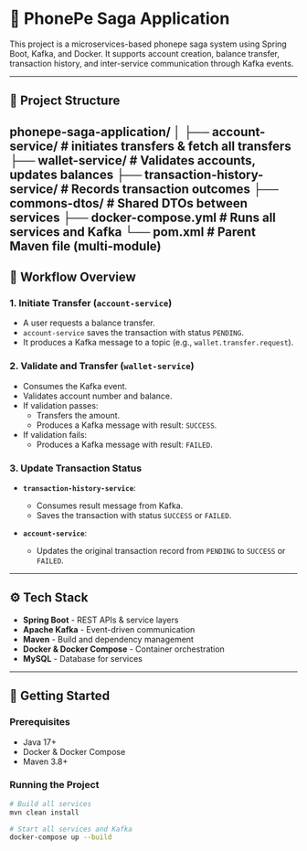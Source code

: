 # 📱 PhonePe Saga Application

This project is a microservices-based phonepe saga system using Spring Boot, Kafka, and Docker. It supports account creation, balance transfer, transaction history, and inter-service communication through Kafka events.

---

## 🧱 Project Structure

phonepe-saga-application/
│
├── account-service/ # initiates transfers & fetch all transfers
├── wallet-service/ # Validates accounts, updates balances
├── transaction-history-service/ # Records transaction outcomes
├── commons-dtos/ # Shared DTOs between services
├── docker-compose.yml # Runs all services and Kafka
└── pom.xml # Parent Maven file (multi-module)
---

## 🔄 Workflow Overview

### 1. **Initiate Transfer** (`account-service`)
- A user requests a balance transfer.
- `account-service` saves the transaction with status `PENDING`.
- It produces a Kafka message to a topic (e.g., `wallet.transfer.request`).

### 2. **Validate and Transfer** (`wallet-service`)
- Consumes the Kafka event.
- Validates account number and balance.
- If validation passes:
  - Transfers the amount.
  - Produces a Kafka message with result: `SUCCESS`.
- If validation fails:
  - Produces a Kafka message with result: `FAILED`.

### 3. **Update Transaction Status**
- **`transaction-history-service`**:
  - Consumes result message from Kafka.
  - Saves the transaction with status `SUCCESS` or `FAILED`.

- **`account-service`**:
  - Updates the original transaction record from `PENDING` to `SUCCESS` or `FAILED`.

---

## ⚙️ Tech Stack

- **Spring Boot** - REST APIs & service layers
- **Apache Kafka** - Event-driven communication
- **Maven** - Build and dependency management
- **Docker & Docker Compose** - Container orchestration
- **MySQL** - Database for services

---

## 🚀 Getting Started

### Prerequisites

- Java 17+
- Docker & Docker Compose
- Maven 3.8+

### Running the Project

```bash
# Build all services
mvn clean install

# Start all services and Kafka
docker-compose up --build
